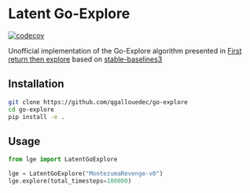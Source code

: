 # Latent Go-Explore

[![codecov](https://codecov.io/gh/qgallouedec/go-explore/branch/main/graph/badge.svg?token=f0yjhgL1nj)](https://codecov.io/gh/qgallouedec/go-explore)

Unofficial implementation of the Go-Explore algorithm presented in [First return then explore](https://arxiv.org/abs/2004.12919) based on [stable-baselines3](https://github.com/DLR-RM/stable-baselines3)


## Installation

```bash
git clone https://github.com/qgallouedec/go-explore
cd go-explore
pip install -e .
```


## Usage


```python
from lge import LatentGoExplore

lge = LatentGoExplore("MontezumaRevenge-v0")
lge.explore(total_timesteps=100000)
```
